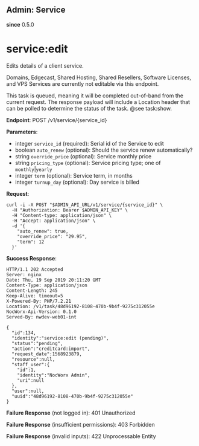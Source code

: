 Admin: Service
--------------

**since** 0.5.0

service:edit
============

Edits details of a client service.

Domains, Edgecast, Shared Hosting, Shared Resellers, Software Licenses, and VPS Services are currently not editable via this endpoint.

This task is queued, meaning it will be completed out-of-band from the current request. The response payload will include a Location header that can be polled to determine the status of the task. @see task:show.

**Endpoint**: POST /v1/service/{service_id}

**Parameters**:

- integer `service_id` (required): Serial id of the Service to edit
- boolean `auto_renew` (optional): Should the service renew automatically?
- string `override_price` (optional): Service monthly price
- string `pricing_type` (optional): Service pricing type; one of `monthly`|`yearly`
- integer `term` (optional): Service term, in months
- integer `turnup_day` (optional): Day service is billed

**Request**:
```
curl -i -X POST "$ADMIN_API_URL/v1/service/{service_id}" \
  -H "Authorization: Bearer $ADMIN_API_KEY" \
  -H "Content-type: application/json" \
  -H "Accept: application/json" \
  -d '{
    "auto_renew": true,
    "override_price": "29.95",
    "term": 12
  }'
```

**Success Response**:
```
HTTP/1.1 202 Accepted
Server: nginx
Date: Thu, 19 Sep 2019 20:11:20 GMT
Content-Type: application/json
Content-Length: 245
Keep-Alive: timeout=5
X-Powered-By: PHP/7.2.21
Location: /v1/task/48d96192-8108-470b-9b4f-9275c312055e
NocWorx-Api-Version: 0.1.0
Served-By: nwdev-web01-int

{
  "id":134,
  "identity":"service:edit (pending)",
  "status":"pending",
  "action":"creditcard:import",
  "request_date":1568923879,
  "resource":null,
  "staff_user":{
    "id":1,
    "identity":"NocWorx Admin",
    "uri":null
  },
  "user":null,
  "uuid":"48d96192-8108-470b-9b4f-9275c312055e"
}
```

**Failure Response** (not logged in): 401 Unauthorized

**Failure Response** (insufficient permissions): 403 Forbidden

**Failure Response** (invalid inputs): 422 Unprocessable Entity
